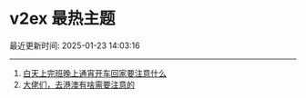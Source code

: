 # v2ex 最热主题

最近更新时间: 2025-01-23 14:03:16

--- 
1. [白天上完班晚上通宵开车回家要注意什么](https://www.v2ex.com/t/1107239) 
2. [大佬们，去港澳有啥需要注意的](https://www.v2ex.com/t/1107241) 
